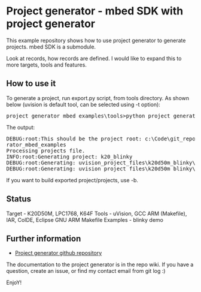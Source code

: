 Project generator - mbed SDK with project generator
=========================

This example repository shows how to use project generator to generate projects. mbed SDK is a submodule.

Look at records, how records are defined. I would like to expand this to more targets, tools and features.

How to use it
------------

To generate a project, run export.py script, from tools directory. As shown below (uvision is default tool, can be selected using -t option):

<pre>
project_generator_mbed_examples\tools>python project_generator/export.py -f records/projects.yaml -p k20_blinky -t uvision
</pre>

The output:
<pre>
DEBUG:root:This should be the project root: c:\Code\git_repo\github\project_gene
rator_mbed_examples
Processing projects file.
INFO:root:Generating project: k20_blinky
DEBUG:root:Generating: uvision_project_files\k20d50m_blinky\k20d50m_blinky.uvproj
DEBUG:root:Generating: uvision_project_files\k20d50m_blinky\k20d50m_blinky.uvopt
</pre>

If you want to build exported project/projects, use -b.

Status
------------

Target - K20D50M, LPC1768, K64F
Tools - uVision, GCC ARM (Makefile), IAR, CoIDE, Eclipse GNU ARM Makefile
Examples - blinky demo

Further information
-------------------------
* [Project generator github repository](https://github.com/0xc0170/project_generator)

The documentation to the project generator is in the repo wiki. If you have a question, create an issue, or find my contact email from git log :)

EnjoY!

